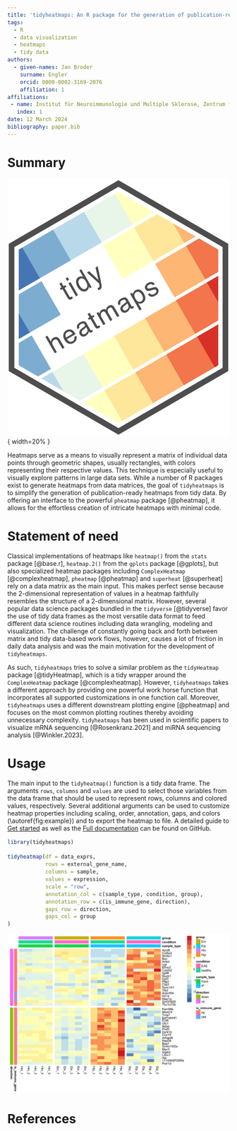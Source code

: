 ```yaml
---
title: 'tidyheatmaps: An R package for the generation of publication-ready heatmaps from tidy data'
tags:
  - R
  - data visualization
  - heatmaps
  - tidy data
authors:
  - given-names: Jan Broder
    surname: Engler
    orcid: 0000-0002-3169-2076
    affiliation: 1
affiliations:
 - name: Institut für Neuroimmunologie und Multiple Sklerose, Zentrum für Molekulare Neurobiologie Hamburg, Universitätsklinikum Hamburg-Eppendorf, 20251 Hamburg, Germany
   index: 1
date: 12 March 2024
bibliography: paper.bib
---
```



# Summary

![](man/figures/logo.svg){ width=20% }

Heatmaps serve as a means to visually represent a matrix of individual data points through geometric shapes, usually rectangles, with colors representing their respective values. This technique is especially useful to visually explore patterns in large data sets. While a number of R packages exist to generate heatmaps from data matrices, the goal of `tidyheatmaps` is to simplify the generation of publication-ready heatmaps from tidy data. By offering an interface to the powerful `pheatmap` package [@pheatmap], it allows for the effortless creation of intricate heatmaps with minimal code.

# Statement of need

Classical implementations of heatmaps like `heatmap()` from the `stats` package [@base.r], `heatmap.2()` from the `gplots` package [@gplots], but also specialized heatmap packages including `ComplexHeatmap` [@complexheatmap], `pheatmap` [@pheatmap] and `superheat` [@superheat] rely on a data matrix as the main input. This makes perfect sense because the 2-dimensional representation of values in a heatmap faithfully resembles the structure of a 2-dimensional matrix. However, several popular data science packages bundled in the `tidyverse` [@tidyverse] favor the use of tidy data frames as the most versatile data format to feed different data science routines including data wrangling, modeling and visualization. The challenge of constantly going back and forth between matrix and tidy data-based work flows, however, causes a lot of friction in daily data analysis and was the main motivation for the development of `tidyheatmaps`.

As such, `tidyheatmaps` tries to solve a similar problem as the `tidyHeatmap` package [@tidyHeatmap], which is a tidy wrapper around the `ComplexHeatmap` package [@complexheatmap]. However, `tidyheatmaps` takes a different approach by providing one powerful work horse function that incorporates all supported  customizations in one function call. Moreover, `tidyheatmaps` uses a different downstream plotting engine [@pheatmap] and focuses on the most common plotting routines thereby avoiding unnecessary complexity. `tidyheatmaps` has been used in scientific papers to visualize mRNA sequencing [@Rosenkranz.2021] and miRNA sequencing analysis [@Winkler.2023].

# Usage

The main input to the `tidyheatmap()` function is a tidy data frame. The arguments `rows`, `columns` and `values` are used to select those variables from the data frame that should be used to represent rows, columns and colored values, respectively. Several additional arguments can be used to customize heatmap properties including scaling, order, annotation, gaps, and colors (\autoref{fig:example}) and to export the heatmap to file. A detailed guide to [Get started](https://jbengler.github.io/tidyheatmaps/articles/tidyheatmaps.html) as well as the [Full documentation](https://jbengler.github.io/tidyheatmaps/index.html) can be found on GitHub.

``` r
library(tidyheatmaps)

tidyheatmap(df = data_exprs,
            rows = external_gene_name,
            columns = sample,
            values = expression,
            scale = "row",
            annotation_col = c(sample_type, condition, group),
            annotation_row = c(is_immune_gene, direction),
            gaps_row = direction,
            gaps_col = group
)
```

![A heatmap generated from the example code above.\label{fig:example}](man/figures/README-unnamed-chunk-2-1.png)

# References
